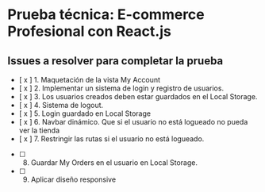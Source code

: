 # Prueba técnica: E-commerce Profesional con React.js

## Issues a resolver para completar la prueba

- [ x ] 1. Maquetación de la vista My Account
- [ x ] 2. Implementar un sistema de login y registro de usuarios.
- [ x ] 3. Los usuarios creados deben estar guardados en el Local Storage.
- [ x ] 4. Sistema de logout.
- [ x ] 5. Login guardado en Local Storage
- [ x ] 6. Navbar dinámico. Que si el usuario no está logueado no pueda ver la tienda
- [ x ] 7. Restringir las rutas si el usuario no está logueado.
- [ ] 8. Guardar My Orders en el usuario en Local Storage.
- [ ] 9. Aplicar diseño responsive
